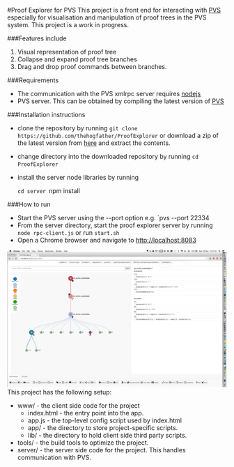 #Proof Explorer for PVS
This project is a front end for interacting with [PVS](http://pvs.csl.sri.com/) especially for visualisation and manipulation of proof trees in the PVS system. This project is a work in progress.

###Features include
1. Visual representation of proof tree
2. Collapse and expand proof tree branches
3. Drag and drop proof commands between branches.


###Requirements
* The communication with the PVS xmlrpc server requires [nodejs](http://nodejs.org/download/)
* PVS server. This can be obtained by compiling the latest version of [PVS](https://github.com/samowre/PVS)

###Installation instructions
* clone the repository by running `git clone https://github.com/thehogfather/ProofExplorer` or download a zip of the latest version from [here](https://github.com/thehogfather/ProofExplorer/archive/master.zip) and extract the contents.
* change directory into the downloaded repository by running `cd ProofExplorer`
* install the server node libraries by running

	`cd server
	`npm install

###How to run
* Start the PVS server using the --port option e.g. `pvs --port 22334
* From the server directory, start the proof explorer server by running `node rpc-client.js` or run `start.sh`
* Open a Chrome browser and navigate to [http://localhost:8083](http://localhost:8083)

![Screenshot](screenshot.png?raw=true)
This project has the following setup:

* www/ - the client side code for the project
    * index.html - the entry point into the app.
    * app.js - the top-level config script used by index.html
    * app/ - the directory to store project-specific scripts.
    * lib/ - the directory to hold client side third party scripts.
* tools/ - the build tools to optimize the project.
* server/ - the server side code for the project. This handles communication with PVS.
